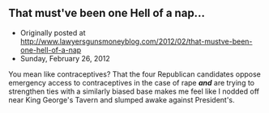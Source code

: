 ## That must've been one Hell of a nap...

 * Originally posted at http://www.lawyersgunsmoneyblog.com/2012/02/that-mustve-been-one-hell-of-a-nap
 * Sunday, February 26, 2012

You mean like contraceptives? That the four Republican candidates oppose emergency access to contraceptives in the case of rape _**and**_ are trying to strengthen ties with a similarly biased base makes me feel like I nodded off near King George's Tavern and slumped awake against President's.